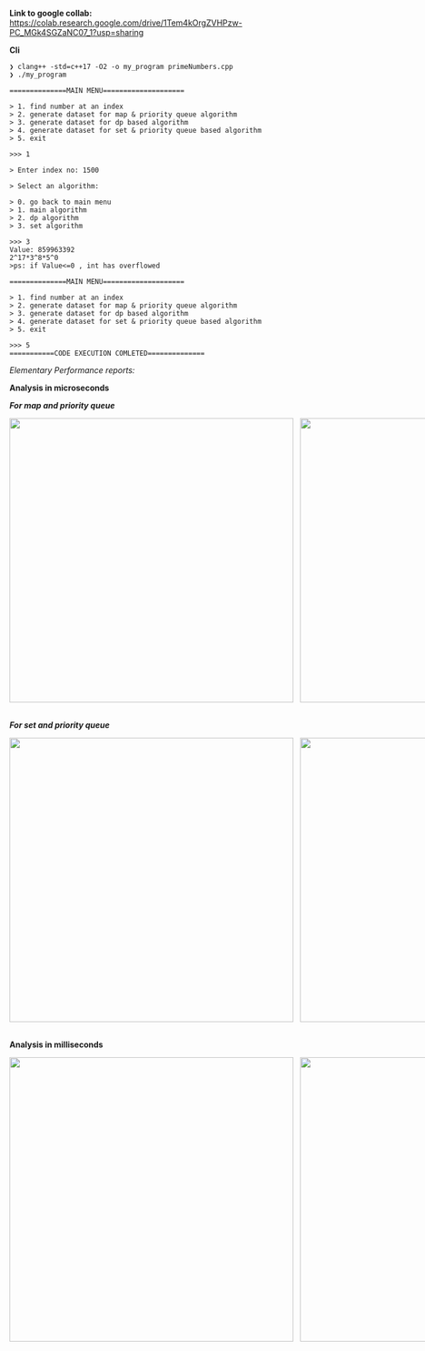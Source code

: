 **Link to google collab:**
https://colab.research.google.com/drive/1Tem4kOrgZVHPzw-PC_MGk4SGZaNC07_1?usp=sharing

**Cli**
```
❯ clang++ -std=c++17 -O2 -o my_program primeNumbers.cpp
❯ ./my_program

==============MAIN MENU====================

> 1. find number at an index 
> 2. generate dataset for map & priority queue algorithm 
> 3. generate dataset for dp based algorithm 
> 4. generate dataset for set & priority queue based algorithm 
> 5. exit 

>>> 1

> Enter index no: 1500

> Select an algorithm: 

> 0. go back to main menu 
> 1. main algorithm 
> 2. dp algorithm 
> 3. set algorithm 

>>> 3
Value: 859963392
2^17*3^8*5^0
>ps: if Value<=0 , int has overflowed

==============MAIN MENU====================

> 1. find number at an index 
> 2. generate dataset for map & priority queue algorithm 
> 3. generate dataset for dp based algorithm 
> 4. generate dataset for set & priority queue based algorithm 
> 5. exit 

>>> 5
===========CODE EXECUTION COMLETED==============
```

*Elementary Performance reports:*

**Analysis in microseconds**

***For map and priority queue***

<div style="display: grid; grid-template-columns: repeat(2, 1fr); gap: 12px;">
    <img src="https://github.com/user-attachments/assets/9e8f3780-cd88-4087-8e9e-6022fd3dbfc1" width=500/>
    <img src="https://github.com/user-attachments/assets/011c4efa-24c5-42e4-8304-9b552f4af8b6" width=500/>
</div>
<br/>

***For set and priority queue***

<div style="display: grid; grid-template-columns: repeat(2, 1fr); gap: 12px;">
  <img src="https://github.com/user-attachments/assets/b78c98e8-7523-4f1e-9ef0-68c29d45d19a" width=500/>
  <img src="https://github.com/user-attachments/assets/b309ac3c-142d-403f-8ab9-30f6cf595e8e" width=500/>
</div>
<br/>

**Analysis in milliseconds**

<div style="display: grid; grid-template-columns: repeat(2, 1fr); gap: 12px;">
    <img src="https://github.com/user-attachments/assets/7e330b48-9423-47ca-b054-d8dabba1641c" width=500/>
    <img src="https://github.com/user-attachments/assets/1e50997e-9c17-45ea-ad26-53a241a49db2" width=500/>
</div>
<br/>

